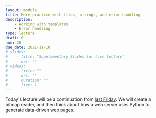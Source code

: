 ```yaml
---
layout: module
title: More practice with files, strings, and error handling
description: 
    - Working with templates
    - Error handling
type: lecture
draft: 0
num: 20
due_date: 2021-11-10
# slides: 
#    - title: "Supplementary Slides for Live Lecture"
#      url: ""
# videos:
#    - title: ""
#      url: ""
#      duration: ""
#      live: 1
---
```


Today's lecture will be a continuation from [last Friday](week07-lecture03). We will create a bitmap reader, and then think about how a web server uses Python to generate data-driven web pages.
